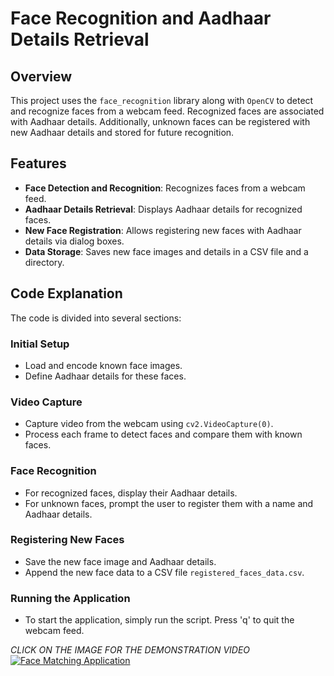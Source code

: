 # Face Recognition and Aadhaar Details Retrieval

## Overview

This project uses the `face_recognition` library along with `OpenCV` to detect and recognize faces from a webcam feed. Recognized faces are associated with Aadhaar details. Additionally, unknown faces can be registered with new Aadhaar details and stored for future recognition.

## Features

- **Face Detection and Recognition**: Recognizes faces from a webcam feed.
- **Aadhaar Details Retrieval**: Displays Aadhaar details for recognized faces.
- **New Face Registration**: Allows registering new faces with Aadhaar details via dialog boxes.
- **Data Storage**: Saves new face images and details in a CSV file and a directory.

## Code Explanation

The code is divided into several sections:

### Initial Setup
- Load and encode known face images.
- Define Aadhaar details for these faces.

### Video Capture
- Capture video from the webcam using `cv2.VideoCapture(0)`.
- Process each frame to detect faces and compare them with known faces.

### Face Recognition
- For recognized faces, display their Aadhaar details.
- For unknown faces, prompt the user to register them with a name and Aadhaar details.

### Registering New Faces
- Save the new face image and Aadhaar details.
- Append the new face data to a CSV file `registered_faces_data.csv`.

### Running the Application
- To start the application, simply run the script. Press 'q' to quit the webcam feed.

    
*CLICK ON THE IMAGE FOR THE DEMONSTRATION VIDEO*
[![Face Matching Application](https://github.com/Nihar1402-iit/Face_recognition/assets/117573996/6038f1ce-aea8-48cd-bb68-ee427a1a163a)](https://drive.google.com/file/d/1UZq-fmx7oasVgGOdERKafSyoRgxbgwPg/view?usp=sharing)


